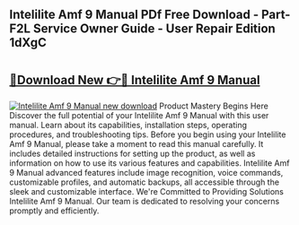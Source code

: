 ## Intelilite Amf 9 Manual PDf Free Download - Part-F2L Service Owner Guide - User Repair Edition 1dXgC

# <h2><a href="http://bc54888.oget.top/?id=Intelilite+Amf+9+Manual">🔗Download New 👉🔴 Intelilite Amf 9 Manual</a></h2>

[![Intelilite Amf 9 Manual new download](https://i.imgur.com/5g1atiW.png)](http://bc54888.oget.top/?id=Intelilite+Amf+9+Manual)
Product Mastery Begins Here Discover the full potential of your Intelilite Amf 9 Manual with this user manual. Learn about its capabilities, installation steps, operating procedures, and troubleshooting tips. Before you begin using your Intelilite Amf 9 Manual, please take a moment to read this manual carefully. It includes detailed instructions for setting up the product, as well as information on how to use its various features and capabilities. Intelilite Amf 9 Manual advanced features include image recognition, voice commands, customizable profiles, and automatic backups, all accessible through the sleek and customizable interface. We're Committed to Providing Solutions Intelilite Amf 9 Manual. Our team is dedicated to resolving your concerns promptly and efficiently.
